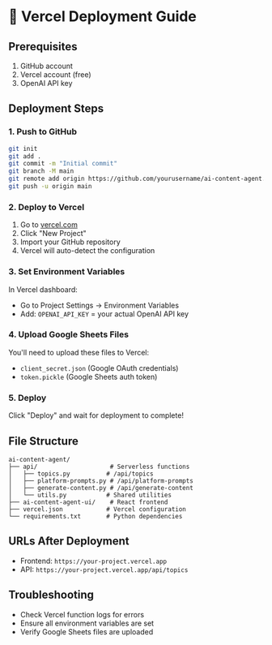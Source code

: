 # 🚀 Vercel Deployment Guide

## Prerequisites
1. GitHub account
2. Vercel account (free)
3. OpenAI API key

## Deployment Steps

### 1. Push to GitHub
```bash
git init
git add .
git commit -m "Initial commit"
git branch -M main
git remote add origin https://github.com/yourusername/ai-content-agent.git
git push -u origin main
```

### 2. Deploy to Vercel
1. Go to [vercel.com](https://vercel.com)
2. Click "New Project"
3. Import your GitHub repository
4. Vercel will auto-detect the configuration

### 3. Set Environment Variables
In Vercel dashboard:
- Go to Project Settings → Environment Variables
- Add: `OPENAI_API_KEY` = your actual OpenAI API key

### 4. Upload Google Sheets Files
You'll need to upload these files to Vercel:
- `client_secret.json` (Google OAuth credentials)
- `token.pickle` (Google Sheets auth token)

### 5. Deploy
Click "Deploy" and wait for deployment to complete!

## File Structure
```
ai-content-agent/
├── api/                    # Serverless functions
│   ├── topics.py          # /api/topics
│   ├── platform-prompts.py # /api/platform-prompts
│   ├── generate-content.py # /api/generate-content
│   └── utils.py           # Shared utilities
├── ai-content-agent-ui/    # React frontend
├── vercel.json            # Vercel configuration
└── requirements.txt       # Python dependencies
```

## URLs After Deployment
- Frontend: `https://your-project.vercel.app`
- API: `https://your-project.vercel.app/api/topics`

## Troubleshooting
- Check Vercel function logs for errors
- Ensure all environment variables are set
- Verify Google Sheets files are uploaded
